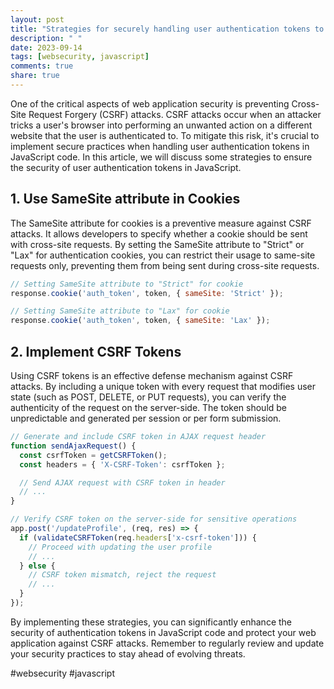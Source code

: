 ```yaml
---
layout: post
title: "Strategies for securely handling user authentication tokens to prevent CSRF attacks in JavaScript code"
description: " "
date: 2023-09-14
tags: [websecurity, javascript]
comments: true
share: true
---
```


One of the critical aspects of web application security is preventing Cross-Site Request Forgery (CSRF) attacks. CSRF attacks occur when an attacker tricks a user's browser into performing an unwanted action on a different website that the user is authenticated to. To mitigate this risk, it's crucial to implement secure practices when handling user authentication tokens in JavaScript code. In this article, we will discuss some strategies to ensure the security of user authentication tokens in JavaScript.

## 1. **Use SameSite attribute in Cookies**

The SameSite attribute for cookies is a preventive measure against CSRF attacks. It allows developers to specify whether a cookie should be sent with cross-site requests. By setting the SameSite attribute to "Strict" or "Lax" for authentication cookies, you can restrict their usage to same-site requests only, preventing them from being sent during cross-site requests.

```javascript
// Setting SameSite attribute to "Strict" for cookie
response.cookie('auth_token', token, { sameSite: 'Strict' });

// Setting SameSite attribute to "Lax" for cookie
response.cookie('auth_token', token, { sameSite: 'Lax' });
```

## 2. **Implement CSRF Tokens**

Using CSRF tokens is an effective defense mechanism against CSRF attacks. By including a unique token with every request that modifies user state (such as POST, DELETE, or PUT requests), you can verify the authenticity of the request on the server-side. The token should be unpredictable and generated per session or per form submission.

```javascript
// Generate and include CSRF token in AJAX request header
function sendAjaxRequest() {
  const csrfToken = getCSRFToken();
  const headers = { 'X-CSRF-Token': csrfToken };

  // Send AJAX request with CSRF token in header
  // ...
}

// Verify CSRF token on the server-side for sensitive operations
app.post('/updateProfile', (req, res) => {
  if (validateCSRFToken(req.headers['x-csrf-token'])) {
    // Proceed with updating the user profile
    // ...
  } else {
    // CSRF token mismatch, reject the request
    // ...
  }
});
```

By implementing these strategies, you can significantly enhance the security of authentication tokens in JavaScript code and protect your web application against CSRF attacks. Remember to regularly review and update your security practices to stay ahead of evolving threats.

#websecurity #javascript